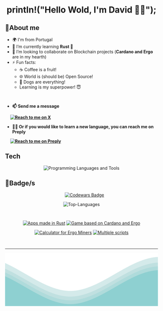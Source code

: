 <h1 align=center> println!("Hello Wold, I'm David 🙋‍♂️");</h1>

<h2>👋About me</h2>

- 🌍 I'm from Portugal
- 🌱 I’m currently learning <b>Rust 🦀</b>
- 👯 I’m looking to collaborate on Blockchain projects (<b>Cardano and Ergo</b> are in my hearth)
- ⚡ Fun facts:
  - ☕ Coffee is a fruit!
  - 🌐 World is (should be) Open Source! 
  - 🐶 Dogs are everything!
  - Learning is my superpower! 😇

<br>
<b>

- 📫 Send me a message

&nbsp;&nbsp;&nbsp;&nbsp;&nbsp;<a href="https://x.com/David_oAprendiz"><img title="Reach to me on X" src="https://img.shields.io/badge/David_oAprendiz-black?logo=x"></a>

- 🧑‍🏫 Or if you would like to learn a new language, you can reach me on Preply

&nbsp;&nbsp;&nbsp;&nbsp;&nbsp;<a href="https://preply.com/en/tutor/4437174"><img title="Reach to me on Preply" src="https://img.shields.io/badge/Preply-David O.-pink"></a>

</b>

<h2>Tech</h2>

<p align="center">
<img alt="Programming Languages and Tools" src="https://skillicons.dev/icons?i=rust,python,godot,js,html,css,sqlite,git,docker,azure,windows,linux">
</p>

<h2>🚀Badge/s</h2>

<p align="center">
&nbsp;&nbsp;&nbsp;&nbsp;&nbsp;<a href="https://www.codewars.com/users/DavidoAprendiz"><img width=325 src="https://www.codewars.com/users/DavidoAprendiz/badges/large" alt="Codewars Badge"></a>
</p>

<p align="center"><img width="325" src="https://github-readme-stats.vercel.app/api/top-langs?username=davidoaprendiz&show_icons=true&locale=en&theme=blue-green&hide_border=true&border_radius=20&langs_count=5" alt="Top-Languages"/>
</p> 

<br>

<p align="center">
<a href="https://github.com/DavidoAprendiz/CMD-Manager"><img width="350" src="https://github-readme-stats-sigma-five.vercel.app/api/pin/?username=DavidoAprendiz&repo=CMD-Manager&theme=blue-green" alt="Apps made in Rust"></a>
<a href="https://github.com/DavidoAprendiz/Ghost-Chains"><img width="350" src="https://github-readme-stats-sigma-five.vercel.app/api/pin/?username=DavidoAprendiz&repo=Ghost-Chains&theme=blue-green" alt="Game based on Cardano and Ergo"></a>
</p>

<p align="center">
<a href="https://github.com/DavidoAprendiz/ergo-miner-calc"><img width="350" src="https://github-readme-stats-sigma-five.vercel.app/api/pin/?username=DavidoAprendiz&repo=ergo-miner-calc&theme=blue-green" alt="Calculator for Ergo Miners"></a>
<a href="https://github.com/DavidoAprendiz/queries-scripts-challenges"><img width="350" src="https://github-readme-stats-sigma-five.vercel.app/api/pin/?username=DavidoAprendiz&repo=queries-scripts-challenges&theme=blue-green" alt="Multiple scripts"></a>
</p>

<br>

---

<img src="https://raw.githubusercontent.com/DavidoAprendiz/DavidoAprendiz/master/waves.svg" width="100%" height="175">
